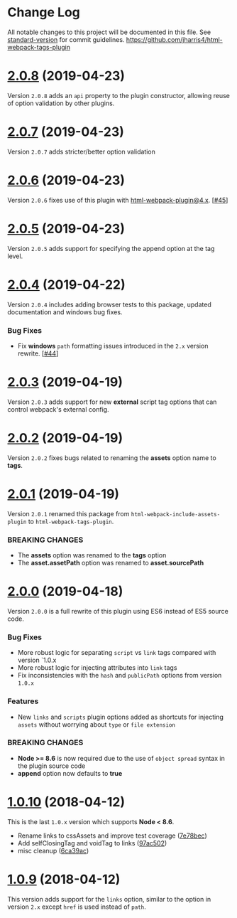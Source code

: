 # Change Log

All notable changes to this project will be documented in this file. See [standard-version](https://github.com/conventional-changelog/standard-version) for commit guidelines.
https://github.com/jharris4/html-webpack-tags-plugin
<a name="2.0.8"></a>
# [2.0.8](https://github.com/jharris4/html-webpack-tags-plugin/compare/2.0.7...2.0.8) (2019-04-23)

Version `2.0.8` adds an `api` property to the plugin constructor, allowing reuse of option validation by other plugins.

<a name="2.0.7"></a>
# [2.0.7](https://github.com/jharris4/html-webpack-tags-plugin/compare/2.0.6...2.0.7) (2019-04-23)

Version `2.0.7` adds stricter/better option validation

<a name="2.0.6"></a>
# [2.0.6](https://github.com/jharris4/html-webpack-tags-plugin/compare/2.0.5...2.0.6) (2019-04-23)

Version `2.0.6` fixes use of this plugin with [html-webpack-plugin@4.x](https://github.com/jantimon/html-webpack-plugin). [[#45](https://github.com/jharris4/html-webpack-tags-plugin/issues/45)]

<a name="2.0.5"></a>
# [2.0.5](https://github.com/jharris4/html-webpack-tags-plugin/compare/2.0.4...2.0.5) (2019-04-23)

Version `2.0.5` adds support for specifying the append option at the tag level.

<a name="2.0.4"></a>
# [2.0.4](https://github.com/jharris4/html-webpack-tags-plugin/compare/2.0.3...2.0.4) (2019-04-22)

Version `2.0.4` includes adding browser tests to this package, updated documentation and windows bug fixes.

### Bug Fixes

* Fix **windows** `path` formatting issues introduced in the `2.x` version rewrite. [[#44](https://github.com/jharris4/html-webpack-tags-plugin/issues/44)]

<a name="2.0.3"></a>
# [2.0.3](https://github.com/jharris4/html-webpack-tags-plugin/compare/2.0.2...2.0.3) (2019-04-19)

Version `2.0.3` adds support for new **external** script tag options that can control webpack's external config.

<a name="2.0.2"></a>
# [2.0.2](https://github.com/jharris4/html-webpack-tags-plugin/compare/2.0.1...2.0.2) (2019-04-19)

Version `2.0.2` fixes bugs related to renaming the **assets** option name to **tags**.

<a name="2.0.1"></a>
# [2.0.1](https://github.com/jharris4/html-webpack-tags-plugin/compare/2.0.0...2.0.1) (2019-04-19)

Version `2.0.1` renamed this package from `html-webpack-include-assets-plugin` to `html-webpack-tags-plugin`.

### BREAKING CHANGES

* The **assets** option was renamed to the **tags** option
* The **asset.assetPath** option was renamed to **asset.sourcePath**

<a name="2.0.0"></a>
# [2.0.0](https://github.com/jharris4/html-webpack-tags-plugin/compare/1.0.10...2.0.0) (2019-04-18)

Version `2.0.0` is a full rewrite of this plugin using ES6 instead of ES5 source code.

### Bug Fixes

* More robust logic for separating `script` vs `link` tags compared with version `1.0.x
* More robust logic for injecting attributes into `link` tags
* Fix inconsistencies with the `hash` and `publicPath` options from version `1.0.x`


### Features

* New `links` and `scripts` plugin options added as shortcuts for injecting `assets` without worrying about `type` or `file extension`


### BREAKING CHANGES

* **Node >= 8.6** is now required due to the use of `object spread` syntax in the plugin source code
* **append** option now defaults to **true**


<a name="1.0.10"></a>
# [1.0.10](https://github.com/jharris4/html-webpack-tags-plugin/compare/1.0.9...1.0.10) (2018-04-12)

This is the last `1.0.x` version which supports **Node < 8.6**.

* Rename links to cssAssets and improve test coverage ([7e78bec](https://github.com/jharris4/html-webpack-tags-plugin/commit/7e78bec))
* Add selfClosingTag and voidTag to links ([97ac502](https://github.com/jharris4/html-webpack-tags-plugin/commit/97ac502))
* misc cleanup ([6ca39ac](https://github.com/jharris4/html-webpack-tags-plugin/commit/6ca39ac))

<a name="1.0.9"></a>
# [1.0.9](https://github.com/jharris4/html-webpack-tags-plugin/compare/1.0.8...1.0.9) (2018-04-12)

This version adds support for the `links` option, similar to the option in version `2.x` except `href` is used instead of `path`.
